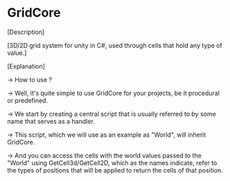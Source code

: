 # GridCore
[Description]

[3D/2D grid system for unity in C#, used through cells that hold any type of value.]

[Explanation]

-> How to use ?

-> Well, it's quite simple to use GridCore for your projects, be it procedural or predefined.

-> We start by creating a central script that is usually referred to by some name that serves as a handler.

-> This script, which we will use as an example as "World", will inherit GridCore<Type of object to be stored by the cell>.

-> And you can access the cells with the world values passed to the "World" using GetCell3d/GetCell2D, which as the names indicate, refer to the types of positions that will be applied to return the cells of that position.
